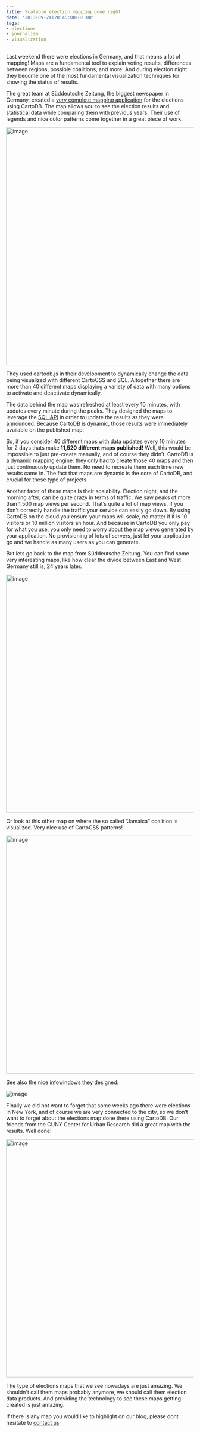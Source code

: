 ```yaml
---
title: Scalable election mapping done right
date: '2013-09-24T20:45:00+02:00'
tags:
- elections
- journalism
- visualization
---
```


Last weekend there were elections in Germany, and that means a lot of mapping! Maps are a fundamental tool to explain voting results, differences between regions, possible coalitions, and more. And during election night they become one of the most fundamental visualization techniques for showing the status of results.

The great team at Süddeutsche Zeitung, the biggest newspaper in Germany, created a <a href="http://www.sueddeutsche.de/politik/alle-ergebnisse-im-detail-so-hat-deutschland-gewaehlt-1.1776703">very complete mapping application</a> for the elections using CartoDB. The map allows you to see the election results and statistical data while comparing them with previous years. Their use of legends and nice color patterns come together in a great piece of work.

<a href="http://www.sueddeutsche.de/politik/alle-ergebnisse-im-detail-so-hat-deutschland-gewaehlt-1.1776703"><img alt="image" src="http://cartodb.s3.amazonaws.com/tumblr/posts/sd_election_map2.png" width="637"/></a>

They used cartodb.js in their development to dynamically change the data being visualized with different CartoCSS and SQL. Altogether there are more than 40 different maps displaying a variety of data with many options to activate and deactivate dynamically.

The data behind the map was refreshed at least every 10 minutes, with updates every minute during the peaks. They designed the maps to leverage the <a href="http://developers.cartodb.com/documentation/sql-api.html">SQL API</a> in order to update the results as they were announced. Because CartoDB is dynamic, those results were immediately available on the published map.

So, if you consider 40 different maps with data updates every 10 minutes for 2 days thats make **11,520 different maps published!** Well, this would be impossible to just pre-create manually, and of course they didn’t. CartoDB is a dynamic mapping engine: they only had to create those 40 maps and then just continuously update them. No need to recreate them each time new results came in. The fact that maps are dynamic is the core of CartoDB, and crucial for these type of projects.

Another facet of these maps is their scalability. Election night, and the morning after, can be quite crazy in terms of traffic. We saw peaks of more than 1,500 map views per second. That’s quite a lot of map views. If you don't correctly handle the traffic your service can easily go down. By using CartoDB on the cloud you ensure your maps will scale, no matter if it is 10 visitors or 10 million visitors an hour. And because in CartoDB you only pay for what you use, you only need to worry about the map views generated by your application. No provisioning of lots of servers, just let your application go and we handle as many users as you can generate.

But lets go back to the map from Süddeutsche Zeitung. You can find some very interesting maps, like how clear the divide between East and West Germany still is, 24 years later.

<a href="http://www.sueddeutsche.de/politik/alle-ergebnisse-im-detail-so-hat-deutschland-gewaehlt-1.1776703"><img alt="image" src="http://cartodb.s3.amazonaws.com/tumblr/posts/sd_election_map1.png" width="637"/></a>

Or look at this other map on where the so called “Jamaica” coalition is visualized. Very nice use of CartoCSS patterns!

<a href="http://www.sueddeutsche.de/politik/alle-ergebnisse-im-detail-so-hat-deutschland-gewaehlt-1.1776703"><img alt="image" src="http://cartodb.s3.amazonaws.com/tumblr/posts/sd_election_map3.png" width="637"/></a>

See also the nice infowindows they designed:

<img alt="image" src="http://cartodb.s3.amazonaws.com/tumblr/posts/sd_infowindow.png"/>

Finally we did not want to forget that some weeks ago there were elections in New York, and of course we are very connected to the city, so we don’t want to forget about the elections map done there using CartoDB. Our friends from the CUNY Center for Urban Research did a great map with the results. Well done!

<a href="http://nycelectionatlas.com/maps.html#!interactive"><img alt="image" src="http://cartodb.s3.amazonaws.com/tumblr/posts/nyc_election_map1.png" width="637"/></a>

The type of elections maps that we see nowadays are just amazing. We shouldn't call them maps probably anymore, we should call them election data products. And providing the technology to see these maps getting created is just amazing.

If there is any map you would like to highlight on our blog, please dont hesitate to <a href="mailto:press@cartodb.com">contact us</a>
